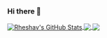 ### Hi there 👋

<!-- Testing features -->
<a href="https://github.com/rheshav/rheshav">
  <img align="center" src="https://github-readme-stats.vercel.app/api?username=rheshav&show_icons=true&theme=github_dark&count_private=true" alt="Rheshav's GitHub Stats" />
</a>
<a href="https://github.com/rheshav/rheshav">
  <img align="center" src="https://github-readme-stats.vercel.app/api/top-langs/?username=rheshav&title_color=58a6ff&text_color=f0f6fc&icon_color=2bbc8a&bg_color=0d1117" />
</a>

<a href="https://github.com/rheshav/rheshav">
<img align="center" src="https://github-readme-stats.vercel.app/api/top-langs/?username=rheshav&layout=compact"/>
</a>

<!-- End of testing features -->

<!--
**rheshav/rheshav** is a ✨ _special_ ✨ repository because its `README.md` (this file) appears on your GitHub profile.

Here are some ideas to get you started:

- 🔭 I’m currently working on ...
- 🌱 I’m currently learning ...
- 👯 I’m looking to collaborate on ...
- 🤔 I’m looking for help with ...
- 💬 Ask me about ...
- 📫 How to reach me: ...
- 😄 Pronouns: ...
- ⚡ Fun fact: ...
-->
